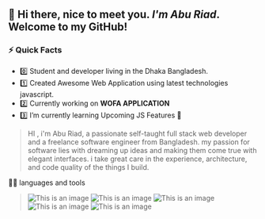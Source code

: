 
## 👋  Hi there, nice to meet you. *I'm Abu Riad*. Welcome to my GitHub!
### ⚡ Quick Facts
- :zero: Student and developer living in the Dhaka Bangladesh.
- :one: Created Awesome Web Application using latest technologies javascript.
- :two: Currently working on **WOFA APPLICATION**
- :three: I’m currently learning Upcoming JS Features :blue_heart:

> HI , i'm Abu Riad, a passionate self-taught full stack web developer and a freelance software engineer from Bangladesh. my passion for software lies with dreaming up ideas and making them come true with elegant interfaces. i take great care in the experience, architecture, and code quality of the things I build.

:man_technologist: languages and tools
> ![This is an image](https://github.com/Farjana-Fariha/images/blob/main/javascript.png)
> ![This is an image](https://github.com/Farjana-Fariha/images/blob/main/react.png)
> ![This is an image](https://github.com/Farjana-Fariha/images/blob/main/html.png)
> ![This is an image](https://github.com/Farjana-Fariha/images/blob/main/firebase.png)
> ![This is an image](https://github.com/Farjana-Fariha/images/blob/main/git.png)








<!---
aburiad/aburiad is a ✨ special ✨ repository because its `README.md` (this file) appears on your GitHub profile.
You can click the Preview link to take a look at your changes.
--->
